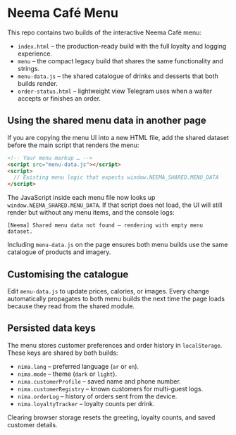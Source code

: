 # Neema Café Menu

This repo contains two builds of the interactive Neema Café menu:

- `index.html` – the production-ready build with the full loyalty and logging experience.
- `menu` – the compact legacy build that shares the same functionality and strings.
- `menu-data.js` – the shared catalogue of drinks and desserts that both builds render.
- `order-status.html` – lightweight view Telegram uses when a waiter accepts or finishes an order.

## Using the shared menu data in another page

If you are copying the menu UI into a new HTML file, add the shared dataset before the main script that renders the menu:

```html
<!-- Your menu markup … -->
<script src="menu-data.js"></script>
<script>
  // Existing menu logic that expects window.NEEMA_SHARED.MENU_DATA
</script>
```

The JavaScript inside each menu file now looks up `window.NEEMA_SHARED.MENU_DATA`. If that script does not load, the UI will still render but without any menu items, and the console logs:

```
[Neema] Shared menu data not found — rendering with empty menu dataset.
```

Including `menu-data.js` on the page ensures both menu builds use the same catalogue of products and imagery.

## Customising the catalogue

Edit `menu-data.js` to update prices, calories, or images. Every change automatically propagates to both menu builds the next time the page loads because they read from the shared module.

## Persisted data keys

The menu stores customer preferences and order history in `localStorage`. These keys are shared by both builds:

- `nima.lang` – preferred language (`ar` or `en`).
- `nima.mode` – theme (`dark` or `light`).
- `nima.customerProfile` – saved name and phone number.
- `nima.customerRegistry` – known customers for multi-guest logs.
- `nima.orderLog` – history of orders sent from the device.
- `nima.loyaltyTracker` – loyalty counts per drink.

Clearing browser storage resets the greeting, loyalty counts, and saved customer details.
